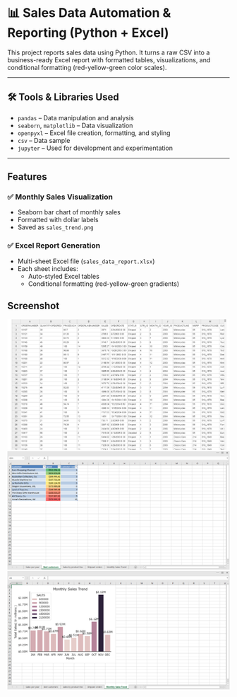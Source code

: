 # 📊 Sales Data Automation & Reporting (Python + Excel)

This project reports sales data using Python. It turns a raw CSV into a business-ready Excel report with formatted tables, visualizations, and conditional formatting (red-yellow-green color scales).

---

## 🛠️ Tools & Libraries Used
- `pandas` – Data manipulation and analysis
- `seaborn`, `matplotlib` – Data visualization
- `openpyxl` – Excel file creation, formatting, and styling
- `csv` – Data sample
- `jupyter` – Used for development and experimentation

---

## Features 

### ✅ Monthly Sales Visualization
- Seaborn bar chart of monthly sales
- Formatted with dollar labels
- Saved as `sales_trend.png`

### ✅ Excel Report Generation
- Multi-sheet Excel file (`sales_data_report.xlsx`)
- Each sheet includes:
  - Auto-styled Excel tables
  - Conditional formatting (red-yellow-green gradients)

## Screenshot

![Raw data](./screenshots/raw_data.png)
![Processed data](./screenshots/processed_data.png)
![Graph](./screenshots/graph.png)